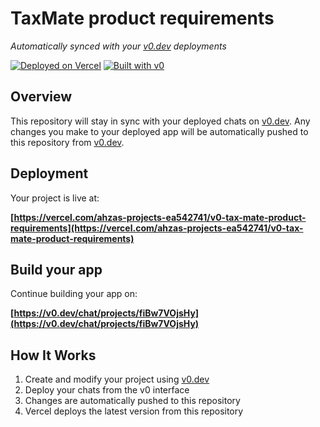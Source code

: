 # TaxMate product requirements

*Automatically synced with your [v0.dev](https://v0.dev) deployments*

[![Deployed on Vercel](https://img.shields.io/badge/Deployed%20on-Vercel-black?style=for-the-badge&logo=vercel)](https://vercel.com/ahzas-projects-ea542741/v0-tax-mate-product-requirements)
[![Built with v0](https://img.shields.io/badge/Built%20with-v0.dev-black?style=for-the-badge)](https://v0.dev/chat/projects/fiBw7VOjsHy)

## Overview

This repository will stay in sync with your deployed chats on [v0.dev](https://v0.dev).
Any changes you make to your deployed app will be automatically pushed to this repository from [v0.dev](https://v0.dev).

## Deployment

Your project is live at:

**[https://vercel.com/ahzas-projects-ea542741/v0-tax-mate-product-requirements](https://vercel.com/ahzas-projects-ea542741/v0-tax-mate-product-requirements)**

## Build your app

Continue building your app on:

**[https://v0.dev/chat/projects/fiBw7VOjsHy](https://v0.dev/chat/projects/fiBw7VOjsHy)**

## How It Works

1. Create and modify your project using [v0.dev](https://v0.dev)
2. Deploy your chats from the v0 interface
3. Changes are automatically pushed to this repository
4. Vercel deploys the latest version from this repository